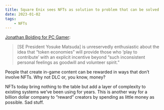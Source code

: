 ```yaml
---
title: Square Enix sees NFTs as solution to problem that can be solved right now without them
date: 2023-01-02
tags:
    - NFTs
---
```


[Jonathan Bolding for PC Gamer](https://www.pcgamer.com/square-enix-president-knows-people-who-play-to-have-fun-dislike-nfts-but-he-wants-them-anyway/):

> \[SE President Yosuke Matsuda\] is unreservedly enthusiastic about the idea that “token economies” will provide those who ‘play to contribute’ with an explicit incentive beyond “such inconsistent personal feelings as goodwill and volunteer spirit.”

People that create in-game content can be rewarded in ways that don’t involve NFTs. Why not DLC or, you know, money?

NFTs today bring nothing to the table but add a layer of complexity to existing systems we’ve been using for years. This is another way for a billion dollar company to “reward” creators by spending as little money as possible. Sad stuff.